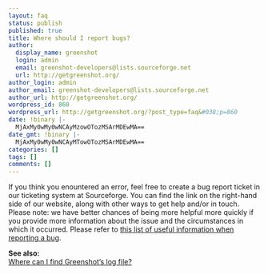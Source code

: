 ```yaml
---
layout: faq
status: publish
published: true
title: Where should I report bugs?
author:
  display_name: greenshot
  login: admin
  email: greenshot-developers@lists.sourceforge.net
  url: http://getgreenshot.org/
author_login: admin
author_email: greenshot-developers@lists.sourceforge.net
author_url: http://getgreenshot.org/
wordpress_id: 860
wordpress_url: http://getgreenshot.org/?post_type=faq&#038;p=860
date: !binary |-
  MjAxMy0wMy0wNCAyMzowOTozMSArMDEwMA==
date_gmt: !binary |-
  MjAxMy0wMy0wNCAyMTowOTozMSArMDEwMA==
categories: []
tags: []
comments: []
---
```

<p>If you think you enountered an error, feel free to create a bug report ticket in our ticketing system at Sourceforge. You can find the link on the right-hand side of our website, along with other ways to get help and/or in touch.<br />
Please note: we have better chances of being more helpful more quickly if you provide more information about the issue and the circumstances in which it occurred. Please refer to <a href="http://getgreenshot.org/2013/02/07/constructive-feedback-is-always-welcome/">this list of useful information when reporting a bug</a>.</p>
<p><strong>See also:</strong><br />
<a href="/faq/where-can-i-find-greenshots-log-file/">Where can I find Greenshot’s log file?</a></p>
